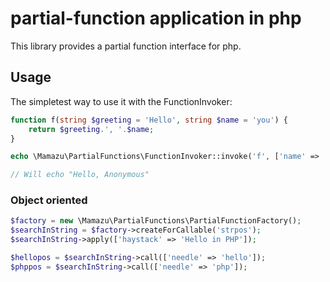 # partial-function application in php
This library provides a partial function interface for php.

## Usage
The simpletest way to use it with the FunctionInvoker:
```php
function f(string $greeting = 'Hello', string $name = 'you') {
    return $greeting.', '.$name;
}

echo \Mamazu\PartialFunctions\FunctionInvoker::invoke('f', ['name' => 'Anonymous']);

// Will echo "Hello, Anonymous"
```

### Object oriented
```php
$factory = new \Mamazu\PartialFunctions\PartialFunctionFactory();
$searchInString = $factory->createForCallable('strpos');
$searchInString->apply(['haystack' => 'Hello in PHP']);

$hellopos = $searchInString->call(['needle' => 'hello']);
$phppos = $searchInString->call(['needle' => 'php']);
```

